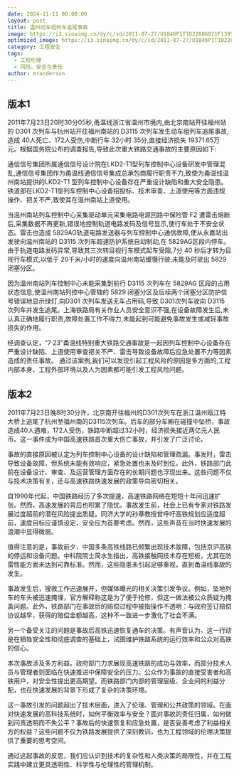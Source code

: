 ```yaml
---
date: 2024-11-11 00:00:00
layout: post
title: 温州动车组列车追尾事故
image: https://i3.sinaimg.cn/dy/c/sd/2011-07-27/U1846P1T1D22886021F1395DT20110727122107.jpg
optimized_image: https://i3.sinaimg.cn/dy/c/sd/2011-07-27/U1846P1T1D22886021F1395DT20110727122107.jpg
category: 工程安全
tags:
  - 工程伦理
  - 风险、安全与责任
author: mranderson
---
```



## 版本1


2011年7月23日20时30分05秒,甬温线浙江省温州市境内,由北京南站开往福州站的 D301 次列车与杭州站开往福州南站的 D3115 次列车发生动车组列车追尾事故,造成 40人死亡、172人受伤,中断行车 32小时 35分,直接经济损失 19371.65万元。根据国务院公布的调查报告,导致此次重大铁路交通事故的主要原因如下:

通信信号集团所属通信信号设计院在LKD2-T1型列车控制中心设备研发中管理混乱,通信信号集团作为甬温线通信信号集成总承包商履行职责不力,致使为甬温线温州南站提供的LKD2-T1 型列车控制中心设备存在严重设计缺陷和重大安全隐患。铁道部在LKD2-T1型列车控制中心设备招投标、技术审查、上道使用等方面违规操作、把关不严,致使其在温州南站上道使用。

当温州南站列车控制中心采集驱动单元采集电路电源回路中保险管 F2 遭雷击熔断后,采集数据不再更新,错误地控制轨道电路发码及信号显示,使行车处于不安全状态。雷击也造成 5829AG轨道电路发送器与列车控制中心通信故障,使从永嘉站出发驶向温州南站的 D3115 次列车超速防护系统自动制动,在 5829AG区段内停车。由于轨道电路发码异常,导致其三次转目视行车模式起车受阻,7分 40 秒后才转为目视行车模式,以低于 20千米/小时的速度向温州南站缓慢行驶,未能及时驶出 5829 闭塞分区。

因为温州南站列车控制中心未能采集到前行 D3115 次列车在 5829AG 区段的占用状态信息,使温州南站列控中心管辖的 5829 闭塞分区及后续两个闭塞分区防护信号错误地显示绿灯,向D301 次列车发送无车占用码,导致 D301次列车驶向 D3115 次列车并发生追尾。上海铁路局有关作业人员安全意识不强,在设备故障发生后,未认真正确地履行职责,故障处置工作不得力,未能起到可能避免事故发生或减轻事故损失的作用。

经调查认定，“7·23”甬温线特别重大铁路交通事故是一起因列车控制中心设备存在严重设计缺陷、上道使用审查把关不严、雷击导致设备故障后应急处置不力等因素造成的责任事故。 通过该案例,我们可以发现引起工程风险的原因是多方面的,工程内部本身、工程外部环境以及人为因素都可能引发工程风险问题。

## 版本2

2011年7月23日晚8时30分许，北京南开往福州的D301次列车在浙江温州瓯江特大桥上追尾了杭州至福州南的D3115次列车。后车的部分车厢在碰撞中坠桥，事故造成40人遇难，172人受伤，铁路中断超过32小时，经济损失接近两亿元人民币。这一事件成为中国高速铁路首次重大伤亡事故，并引发了广泛讨论。

事故的直接原因被认定为列车控制中心设备的设计缺陷和管理疏漏。事发时，雷击导致设备故障，但系统未能有效响应，紧急处置也未及时到位。此外，铁路部门此前在设备设计、审查、及运营管理方面存在的长期问题也浮现出来。这些问题不仅与技术决策有关，还与高速铁路快速发展的政策导向密切相关。

自1990年代起，中国铁路经历了多次提速，高速铁路网络在短短十年间迅速扩张。然而，高速发展的背后也积累了隐忧。事故发生前，社会上已有专家对铁路发展过度超前的潜在风险提出质疑。同济大学的孙章教授曾呼吁高铁规划应适度超前，速度目标应谨慎设定，安全应为首要考虑。然而，这些声音在当时快速发展的浪潮中显得微弱。

值得注意的是，事故前夕，中国多条高铁线路已频繁出现技术故障，包括京沪高铁的停运和设备问题。中科院院士简水生指出，高铁接触网技术存在短板，尤其在防雷性能方面未达到可靠标准。然而，这些隐患未引起足够重视，直到甬温线事故的发生。

事故发生后，搜救工作迅速展开，但媒体曝光的相关决策引发争议。例如，坠地列车的车头被迅速掩埋，官方解释称这是为了便于抢修，但这一做法被公众质疑为掩盖问题。此外，铁路部门在事故后的赔偿过程中被指操作不透明：与政府签订赔偿协议越早，获得的赔偿金额越高，这种不一致进一步激化了社会不满。

另一个备受关注的问题是事故后高铁迅速恢复通车的决策。有声音认为，这一行动是在牺牲安全性和彻底调查的基础上，试图维护铁路系统的运行效率和公众对高铁的信心。

本次事故涉及多方利益。政府部门力求展现高速铁路的成功与效率，而部分技术人员与管理者则面临在快速推进中保障安全的压力。公众作为事故的直接受害者和高铁用户，对安全性提出更高期望。而铁路部门内部的管理层级、企业间的利益分配，也在快速发展的背景下形成了复杂的决策环境。

这一事故引发的问题超出了技术层面，进入了伦理、管理和公共政策的领域。在面对快速发展的高科技系统时，如何平衡效率与安全？面对事故的责任归属，如何做到问责透明而不失公平？事故后的快速恢复和应急处置，是否妥善考虑了利益相关方的权益？这些问题不仅为铁路发展提供了深刻教训，也为工程领域的伦理决策提供了重要的思考空间。

通过这起事故的反思，我们应认识到技术的复杂性和人类决策的局限性，并在工程实践中建立更具透明性、科学性与伦理性的管理机制。






